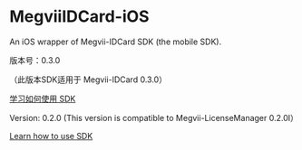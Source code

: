 # MegviiIDCard-iOS
An iOS wrapper of Megvii-IDCard SDK (the mobile SDK).

版本号：0.3.0

（此版本SDK适用于 Megvii-IDCard 0.3.0）

[学习如何使用 SDK](https://github.com/FacePlusPlus/MegviiIDCard-iOS/wiki)

Version: 0.2.0 (This version is compatible to Megvii-LicenseManager 0.2.0I）

[Learn how to use SDK](https://github.com/FacePlusPlus/MegviiIDCard-iOS/wiki)
